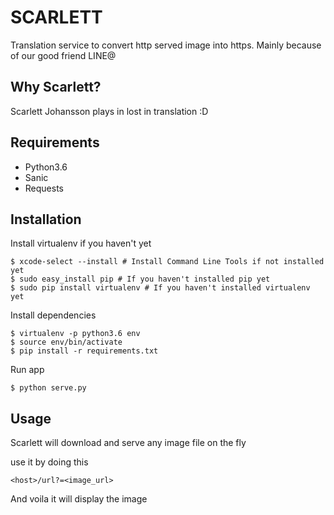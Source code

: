# SCARLETT

Translation service to convert http served image into https. Mainly because of our good friend LINE@

## Why Scarlett?

Scarlett Johansson plays in lost in translation :D

## Requirements

* Python3.6
* Sanic
* Requests

## Installation

Install virtualenv if you haven't yet

```
$ xcode-select --install # Install Command Line Tools if not installed yet
$ sudo easy_install pip # If you haven't installed pip yet
$ sudo pip install virtualenv # If you haven't installed virtualenv yet
```

Install dependencies

```
$ virtualenv -p python3.6 env
$ source env/bin/activate
$ pip install -r requirements.txt
```

Run app

```
$ python serve.py
```

## Usage

Scarlett will download and serve any image file on the fly

use it by doing this

```
<host>/url?=<image_url>
```

And voila it will display the image
